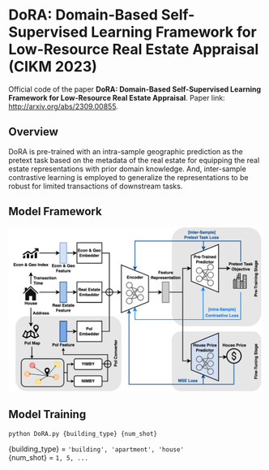 # DoRA: Domain-Based Self-Supervised Learning Framework for Low-Resource Real Estate Appraisal (CIKM 2023)
Official code of the paper **DoRA: Domain-Based Self-Supervised Learning Framework for Low-Resource Real Estate Appraisal**. Paper link: http://arxiv.org/abs/2309.00855.

## Overview
DoRA is pre-trained with an intra-sample geographic prediction as the pretext task based on the metadata of the real estate for equipping the real estate representations with prior domain knowledge. And, inter-sample contrastive learning is employed to generalize the representations to be robust for limited transactions of downstream tasks.

## Model Framework
<img src="./img/model_framework.jpg" width="500">

## Model Training
```
python DoRA.py {building_type} {num_shot}
```
{building_type} = ```'building', 'apartment', 'house'``` <br>
{num_shot} = ```1, 5, ...```
